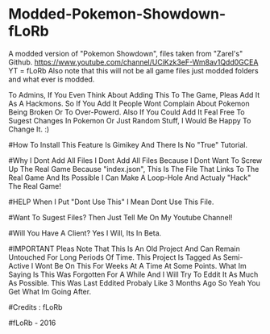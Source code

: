 # Modded-Pokemon-Showdown-fLoRb
A modded version of "Pokemon Showdown", files taken from "Zarel's" Github. https://www.youtube.com/channel/UCiKzk3eF-Wm8av1Qdd0GCEA YT = fLoRb
Also note that this will not be all game files just modded folders and what ever is modded. 




To Admins, If You Even Think About Adding This To The Game, Pleas Add It As A Hackmons. So If You Add It People Wont Complain About Pokemon Being Broken Or To Over-Powerd. Also If You Could Add It Feal Free To  Sugest Changes In Pokemon Or Just Random Stuff, I Would Be Happy To Change It. :)

#How To Install
This Feature Is Gimikey And There Is No "True" Tutorial.


#Why I Dont Add All Files
I Dont Add All Files Because I Dont Want To Screw Up The Real Game Because "index.json", This Is The File That Links To The Real Game And Its Possible I Can Make A Loop-Hole And Actualy "Hack" The Real Game!

#HELP 
When I Put "Dont Use This" I Mean Dont Use This File.

#Want To Sugest Files?
Then Just Tell Me On My Youtube Channel!


#Will You Have A Client?
Yes I Will, Its In Beta.


#IMPORTANT
Pleas Note That This Is An Old Project And Can Remain Untouched For Long Periods Of Time. This Project Is Tagged As Semi-Active
I Wont Be On This For Weeks At A Time At Some Points. What Im Saying Is This Was Forgotten For A While And I Will Try To Eddit 
It As Much As Possible. This Was Last Eddited Probaly Like 3 Months Ago So Yeah You Get What Im Going After.

#Credits :
fLoRb  



#fLoRb - 2016



